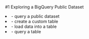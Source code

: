 <p>
#1 Exploring a BigQuery Public Dataset
</p>
<li>
- query a public dataset </li>
<li>- create a custom table </li>
<li>- load data into a table </li>
<li>- query a table
</li>
